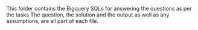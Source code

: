 This folder contains the Bigquery SQLs for answering the questions as per the tasks
The question, the solution and the output as well as any assumptions, are all part of each file.
